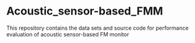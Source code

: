 # Acoustic_sensor-based_FMM
This repository contains the data sets and source code for performance evaluation of acoustic sensor-based FM monitor
